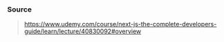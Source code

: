 ### Source

> https://www.udemy.com/course/next-js-the-complete-developers-guide/learn/lecture/40830092#overview
